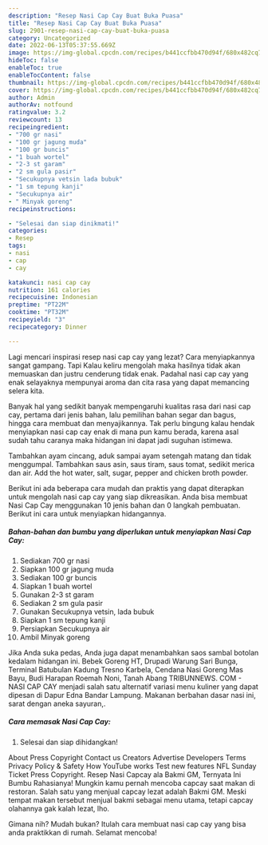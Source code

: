 ```yaml
---
description: "Resep Nasi Cap Cay Buat Buka Puasa"
title: "Resep Nasi Cap Cay Buat Buka Puasa"
slug: 2901-resep-nasi-cap-cay-buat-buka-puasa
category: Uncategorized
date: 2022-06-13T05:37:55.669Z
image: https://img-global.cpcdn.com/recipes/b441ccfbb470d94f/680x482cq70/nasi-cap-cay-foto-resep-utama.jpg
hideToc: false
enableToc: true
enableTocContent: false
thumbnail: https://img-global.cpcdn.com/recipes/b441ccfbb470d94f/680x482cq70/nasi-cap-cay-foto-resep-utama.jpg
cover: https://img-global.cpcdn.com/recipes/b441ccfbb470d94f/680x482cq70/nasi-cap-cay-foto-resep-utama.jpg
author: Admin
authorAv: notfound
ratingvalue: 3.2
reviewcount: 13
recipeingredient:
- "700 gr nasi"
- "100 gr jagung muda"
- "100 gr buncis"
- "1 buah wortel"
- "2-3 st garam"
- "2 sm gula pasir"
- "Secukupnya vetsin lada bubuk"
- "1 sm tepung kanji"
- "Secukupnya air"
- " Minyak goreng"
recipeinstructions:

- "Selesai dan siap dinikmati!"
categories:
- Resep
tags:
- nasi
- cap
- cay

katakunci: nasi cap cay 
nutrition: 161 calories
recipecuisine: Indonesian
preptime: "PT22M"
cooktime: "PT32M"
recipeyield: "3"
recipecategory: Dinner

---
```



Lagi mencari inspirasi resep nasi cap cay yang lezat? Cara menyiapkannya sangat gampang. Tapi Kalau keliru mengolah maka hasilnya tidak akan memuaskan dan justru cenderung tidak enak. Padahal nasi cap cay yang enak selayaknya mempunyai aroma dan cita rasa yang dapat memancing selera kita.


Banyak hal yang sedikit banyak mempengaruhi kualitas rasa dari nasi cap cay, pertama dari jenis bahan, lalu pemilihan bahan segar dan bagus, hingga cara membuat dan menyajikannya. Tak perlu bingung kalau hendak menyiapkan nasi cap cay enak di mana pun kamu berada, karena asal sudah tahu caranya maka hidangan ini dapat jadi suguhan istimewa.

Tambahkan ayam cincang, aduk sampai ayam setengah matang dan tidak menggumpal. Tambahkan saus asin, saus tiram, saus tomat, sedikit merica dan air. Add the hot water, salt, sugar, pepper and chicken broth powder.


Berikut ini ada beberapa cara mudah dan praktis yang dapat diterapkan untuk mengolah nasi cap cay yang siap dikreasikan. Anda bisa membuat Nasi Cap Cay menggunakan 10 jenis bahan dan 0 langkah pembuatan. Berikut ini cara untuk menyiapkan hidangannya.

<!--inarticleads1-->

##### Bahan-bahan dan bumbu yang diperlukan untuk menyiapkan Nasi Cap Cay:

1. Sediakan 700 gr nasi
1. Siapkan 100 gr jagung muda
1. Sediakan 100 gr buncis
1. Siapkan 1 buah wortel
1. Gunakan 2-3 st garam
1. Sediakan 2 sm gula pasir
1. Gunakan Secukupnya vetsin, lada bubuk
1. Siapkan 1 sm tepung kanji
1. Persiapkan Secukupnya air
1. Ambil  Minyak goreng


Jika Anda suka pedas, Anda juga dapat menambahkan saos sambal botolan kedalam hidangan ini. Bebek Goreng HT, Drupadi Warung Sari Bunga, Terminal Batubulan Kadung Tresno Karbela, Cendana Nasi Goreng Mas Bayu, Budi Harapan Roemah Noni, Tanah Abang TRIBUNNEWS. COM - NASI CAP CAY menjadi salah satu alternatif variasi menu kuliner yang dapat dipesan di Dapur Edna Bandar Lampung. Makanan berbahan dasar nasi ini, sarat dengan aneka sayuran,. 

<!--inarticleads2-->

##### Cara memasak Nasi Cap Cay:


1. Selesai dan siap dihidangkan!

About Press Copyright Contact us Creators Advertise Developers Terms Privacy Policy &amp; Safety How YouTube works Test new features NFL Sunday Ticket Press Copyright. Resep Nasi Capcay ala Bakmi GM, Ternyata Ini Bumbu Rahasianya! Mungkin kamu pernah mencoba capcay saat makan di restoran. Salah satu yang menjual capcay lezat adalah Bakmi GM. Meski tempat makan tersebut menjual bakmi sebagai menu utama, tetapi capcay olahannya gak kalah lezat, lho. 

Gimana nih? Mudah bukan? Itulah cara membuat nasi cap cay yang bisa anda praktikkan di rumah. Selamat mencoba!
